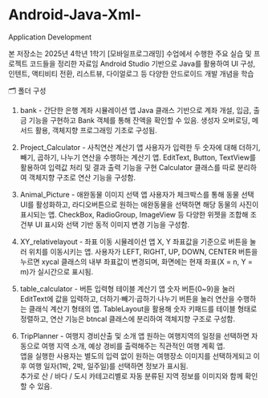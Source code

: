 # Android-Java-Xml-
Application Development

본 저장소는 2025년 4학년 1학기 [모바일프로그래밍] 수업에서 수행한 주요 실습 및 프로젝트 코드들을 정리한 자료임
Android Studio 기반으로 Java를 활용하여 UI 구성, 인텐트, 액티비티 전환, 리스트뷰, 다이얼로그 등 다양한 안드로이드 개발 개념을 학습

🗂️ 폴더 구성
1. bank - 간단한 은행 계좌 시뮬레이션 앱
  Java 클래스 기반으로 계좌 개설, 입금, 출금 기능을 구현하고 Bank 객체를 통해 잔액을 확인할 수 있음.
  생성자 오버로딩, 메서드 활용, 객체지향 프로그래밍 기초로 구성됨.

2. Project_Calculator - 사칙연산 계산기 앱
  사용자가 입력한 두 숫자에 대해 더하기, 빼기, 곱하기, 나누기 연산을 수행하는 계산기 앱.
  EditText, Button, TextView를 활용하여 입력값 처리 및 결과 출력 기능을 구현
  Calculator 클래스를 따로 분리하여 객체지향 구조로 연산 기능을 구성함.

   
3. Animal_Picture - 애완동물 이미지 선택 앱
  사용자가 체크박스를 통해 동물 선택 UI를 활성화하고, 라디오버튼으로 원하는 애완동물을 선택하면 해당 동물의 사진이 표시되는 앱.
  CheckBox, RadioGroup, ImageView 등 다양한 위젯을 조합해 조건부 UI 표시와 선택 기반 동적 이미지 변경 기능을 구성함.

   
4. XY_relativelayout - 좌표 이동 시뮬레이션 앱
  X, Y 좌표값을 기준으로 버튼을 눌러 위치를 이동시키는 앱.
  사용자가 LEFT, RIGHT, UP, DOWN, CENTER 버튼을 누르면 xycal 클래스의 내부 좌표값이 변경되며,
  화면에는 현재 좌표(X = n, Y = m)가 실시간으로 표시됨.

   
5. table_calculator - 버튼 입력형 테이블 계산기 앱
  숫자 버튼(0~9)을 눌러 EditText에 값을 입력하고, 더하기·빼기·곱하기·나누기 버튼을 눌러 연산을 수행하는 클래식 계산기 형태의 앱.
  TableLayout을 활용해 숫자 키패드를 테이블 형태로 정렬하고, 연산 기능은 btncal 클래스에 분리하여 객체지향 구조로 구성함.

   
6. TripPlanner - 여행지 경비산출 및 소개 앱
   원하는 여행지역의 일정을 선택하면 자동으로 여행 지역 소개, 예상 경비를 출력해주는 직관적인 여행 계획 앱.  
  앱을 실행한 사용자는 별도의 입력 없이 원하는 여행장소 이미지를 선택하게되고 이후 여행 일자(1박, 2박, 일주일)를 선택하면 정보가 표시됨.  
  추가로 산 / 바다 / 도시 카테고리별로 자동 분류된 지역 정보를 이미지와 함께 확인할 수 있음.
